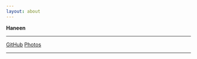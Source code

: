 ```yaml
---
layout: about
---
```


**Haneen**<br /> 


---

<div class="links">
<a href="https://github.com/haneensa" target="_blank">GitHub</a>
<a href="http://haninjafoto.tumblr.com/" target="_blank">Photos</a>


</div>

---
